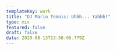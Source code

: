 ```yaml
---
templateKey: work
title: "DJ Mario Tennis: Uhhh... Yahhh!"
type: mix
featured: false
draft: false
date: 2020-08-13T13:58:08.779Z
---
```


